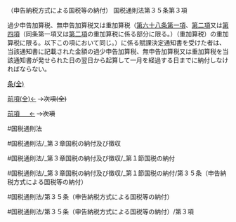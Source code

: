 （申告納税方式による国税等の納付）
国税通則法第３５条第３項

過少申告加算税、無申告加算税又は重加算税（[第六十八条第一項](国税通則法＿＿＿＿＿第６８条第１項)、[第二項](国税通則法＿＿＿＿＿第３５条第２項)又は[第四項](国税通則法＿＿＿＿＿第３５条第４項)（同条第一項又は[第二項](国税通則法＿＿＿＿＿第３５条第２項)の重加算税に係る部分に限る。）（重加算税）の重加算税に限る。以下この項において同じ。）に係る賦課決定通知書を受けた者は、当該通知書に記載された金額の過少申告加算税、無申告加算税又は重加算税を当該通知書が発せられた日の翌日から起算して一月を経過する日までに納付しなければならない。

[条(全)](国税通則法＿＿＿＿＿第３５条_.md)

[前項(全)←](国税通則法＿＿＿＿＿第３５条第２項_.md)  ~~→次項(全)~~

[前項 　 ←](国税通則法＿＿＿＿＿第３５条第２項.md)  ~~→次項~~



#国税通則法

#国税通則法/_第３章国税の納付及び徴収

#国税通則法/_第３章国税の納付及び徴収/_第１節国税の納付

#国税通則法/_第３章国税の納付及び徴収/_第１節国税の納付/第３５条（申告納税方式による国税等の納付）

#国税通則法/第３５条（申告納税方式による国税等の納付）

#国税通則法/第３５条（申告納税方式による国税等の納付）/第３項

